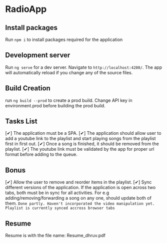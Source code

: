 # RadioApp

## Install packages

Run `npm i` to install packages required for the application

## Development server

Run `ng serve` for a dev server. Navigate to `http://localhost:4200/`. The app will automatically reload if you change any of the source files.

## Build Creation

run `ng build --prod` to create a prod build. Change API key in environment.prod before building the prod build.

## Tasks List

[✔] The application must be a SPA. 
[✔] The application should allow user to add a youtube link to the playlist and start playing songs from the playlist first in first out.
[✔] Once a song is finished, it should be removed from the playlist.
[✔] The youtube link must be validated by the app for proper url format before adding to the queue.
## Bonus
[✔] Allow the user to remove and reorder items in the playlist.
[✔] Sync different versions of the application. If the application is open across two tabs, both must be in sync for all activities. For e.g adding/removing/forwarding a song on any one, should update both of them. `Done partly. Haven't incorporated the video manipulation yet. Playlist is currently synced accross browser tabs`

## Resume
Resume is with the file name: Resume_dhruv.pdf
